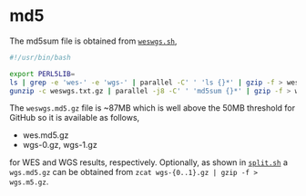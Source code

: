 # md5

The md5sum file is obtained from [`weswgs.sh`](weswgs.sh),

```bash
#!/usr/bin/bash

export PERL5LIB=
ls | grep -e 'wes-' -e 'wgs-' | parallel -C' ' 'ls {}*' | gzip -f > weswgs.txt.gz
gunzip -c weswgs.txt.gz | parallel -j8 -C' ' 'md5sum {}*' | gzip -f > weswgs.md5.gz
```

The `weswgs.md5.gz` file is ~87MB which is well above the 50MB threshold for GitHub so it is available as follows,

- wes.md5.gz
- wgs-0.gz, wgs-1.gz

for WES and WGS results, respectively. Optionally, as shown in [`split.sh`](split.sh) a `wgs.md5.gz` can be obtained from `zcat wgs-{0..1}.gz | gzip -f > wgs.m5.gz`.
